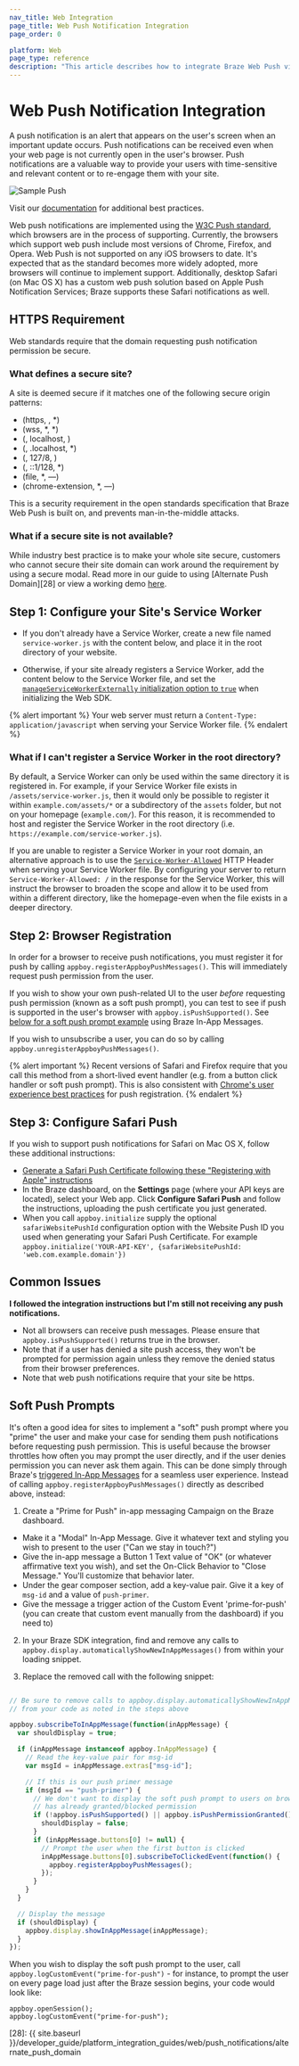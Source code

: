 ```yaml
---
nav_title: Web Integration
page_title: Web Push Notification Integration
page_order: 0

platform: Web
page_type: reference
description: "This article describes how to integrate Braze Web Push via the Braze SDK."
---
```


# Web Push Notification Integration

A push notification is an alert that appears on the user's screen when an important update occurs. Push notifications can be received even when your web page is not currently open in the user's browser. Push notifications are a valuable way to provide your users with time-sensitive and relevant content or to re-engage them with your site.

![Sample Push][27]

Visit our [documentation][7] for additional best practices.

Web push notifications are implemented using the [W3C Push standard][1], which browsers are in the process of supporting. Currently, the browsers which support web push include most versions of Chrome, Firefox, and Opera. Web Push is not supported on any iOS browsers to date. It's expected that as the standard becomes more widely adopted, more browsers will continue to implement support. Additionally, desktop Safari (on Mac OS X) has a custom web push solution based on Apple Push Notification Services; Braze supports these Safari notifications as well.

## HTTPS Requirement

Web standards require that the domain requesting push notification permission be secure.

### What defines a secure site?

A site is deemed secure if it matches one of the following secure origin patterns:

- (https, , *)
- (wss, *, *)
- (, localhost, )
- (, .localhost, *)
- (, 127/8, )
- (, ::1/128, *)
- (file, *, —)
- (chrome-extension, *, —)

This is a security requirement in the open standards specification that Braze Web Push is built on, and prevents man-in-the-middle attacks.

### What if a secure site is not available?

While industry best practice is to make your whole site secure, customers who cannot secure their site domain can work around the requirement by using a secure modal. Read more in our guide to using [Alternate Push Domain][28] or view a working demo [here][4].

## Step 1: Configure your Site's Service Worker

- If you don't already have a Service Worker, create a new file named ```service-worker.js``` with the content below, and place it in the root directory of your website.

- Otherwise, if your site already registers a Service Worker, add the content below to the Service Worker file, and set the [```manageServiceWorkerExternally``` initialization option to ```true```](https://js.appboycdn.com/web-sdk/latest/doc/module-appboy.html#.initialize) when initializing the Web SDK.

<script src="https://gist-it.appspot.com/https://github.com/Appboy/appboy-web-sdk/blob/master/sample-build/service-worker.js?footer=minimal"></script>

{% alert important %}
Your web server must return a `Content-Type: application/javascript` when serving your Service Worker file. 
{% endalert %}

### What if I can't register a Service Worker in the root directory?

By default, a Service Worker can only be used within the same directory it is registered in. For example, if your Service Worker file exists in `/assets/service-worker.js`, then it would only be possible to register it within `example.com/assets/*` or a subdirectory of the `assets` folder, but not on your homepage (`example.com/`). For this reason, it is recommended to host and register the Service Worker in the root directory (i.e. `https://example.com/service-worker.js`).

If you are unable to register a Service Worker in your root domain, an alternative approach is to use the [`Service-Worker-Allowed`](https://w3c.github.io/ServiceWorker/#service-worker-script-response) HTTP Header when serving your Service Worker file. By configuring your server to return `Service-Worker-Allowed: /` in the response for the Service Worker, this will instruct the browser to broaden the scope and allow it to be used from within a different directory, like the homepage-even when the file exists in a deeper directory.


## Step 2: Browser Registration

In order for a browser to receive push notifications, you must register it for push by calling ```appboy.registerAppboyPushMessages()```. This will immediately request push permission from the user. 

If you wish to show your own push-related UI to the user _before_ requesting push permission (known as a soft push prompt), you can test to see if push is supported in the user's browser with ```appboy.isPushSupported()```. See [below for a soft push prompt example](#soft-push-prompts) using Braze In-App Messages. 

If you wish to unsubscribe a user, you can do so by calling ```appboy.unregisterAppboyPushMessages()```.

{% alert important %}
Recent versions of Safari and Firefox require that you call this method from a short-lived event handler (e.g. from a button click handler or soft push prompt). This is also consistent with [Chrome's user experience best practices](https://docs.google.com/document/d/1WNPIS_2F0eyDm5SS2E6LZ_75tk6XtBSnR1xNjWJ_DPE) for push registration.
{% endalert %}

## Step 3: Configure Safari Push

If you wish to support push notifications for Safari on Mac OS X, follow these additional instructions:

* [Generate a Safari Push Certificate following these "Registering with Apple" instructions][3]
* In the Braze dashboard, on the **Settings** page (where your API keys are located), select your Web app. Click **Configure Safari Push** and follow the instructions, uploading the push certificate you just generated.
* When you call ```appboy.initialize``` supply the optional `safariWebsitePushId` configuration option with the Website Push ID you used when generating your Safari Push Certificate. For example ```appboy.initialize('YOUR-API-KEY', {safariWebsitePushId: 'web.com.example.domain'})```

## Common Issues

__I followed the integration instructions but I'm still not receiving any push notifications.__

- Not all browsers can receive push messages. Please ensure that ```appboy.isPushSupported()``` returns true in the browser.
- Note that if a user has denied a site push access, they won't be prompted for permission again unless they remove the denied status from their browser preferences.
- Note that web push notifications require that your site be https.

## Soft Push Prompts

It's often a good idea for sites to implement a "soft" push prompt where you "prime" the user and make your case for sending them push notifications before requesting push permission. This is useful because the browser throttles how often you may prompt the user directly, and if the user denies permission you can never ask them again. This can be done simply through Braze's [triggered In-App Messages]({{site.baseurl}}/developer_guide/platform_integration_guides/web/in_app_messaging/#in-app-messaging) for a seamless user experience. Instead of calling `appboy.registerAppboyPushMessages()` directly as described above, instead:

1. Create a "Prime for Push" in-app messaging Campaign on the Braze dashboard.
  - Make it a "Modal" In-App Message. Give it whatever text and styling you wish to present to the user ("Can we stay in touch?")
  - Give the in-app message a Button 1 Text value of "OK" (or whatever affirmative text you wish), and set the On-Click Behavior to "Close Message." You'll customize that behavior later.
  - Under the gear composer section, add a key-value pair.  Give it a key of `msg-id` and a value of `push-primer`.
  - Give the message a trigger action of the Custom Event 'prime-for-push' (you can create that custom event manually from the dashboard) if you need to)

2. In your Braze SDK integration, find and remove any calls to `appboy.display.automaticallyShowNewInAppMessages()` from within your loading snippet.

3. Replace the removed call with the following snippet:

```javascript

// Be sure to remove calls to appboy.display.automaticallyShowNewInAppMessages() 
// from your code as noted in the steps above

appboy.subscribeToInAppMessage(function(inAppMessage) {
  var shouldDisplay = true;

  if (inAppMessage instanceof appboy.InAppMessage) {
    // Read the key-value pair for msg-id
    var msgId = inAppMessage.extras["msg-id"];

    // If this is our push primer message
    if (msgId == "push-primer") {
      // We don't want to display the soft push prompt to users on browsers that don't support push, or if the user
      // has already granted/blocked permission
      if (!appboy.isPushSupported() || appboy.isPushPermissionGranted() || appboy.isPushBlocked()) {
        shouldDisplay = false;
      }
      if (inAppMessage.buttons[0] != null) {
        // Prompt the user when the first button is clicked
        inAppMessage.buttons[0].subscribeToClickedEvent(function() {
          appboy.registerAppboyPushMessages();
        });
      }
    }
  }

  // Display the message
  if (shouldDisplay) {
    appboy.display.showInAppMessage(inAppMessage);
  }
});
```

When you wish to display the soft push prompt to the user, call `appboy.logCustomEvent("prime-for-push")` - for instance, to prompt the user on every page load just after the Braze session begins, your code would look like:

```
appboy.openSession();
appboy.logCustomEvent("prime-for-push");
```

[1]: http://www.w3.org/TR/push-api/
[3]: https://developer.apple.com/library/mac/documentation/NetworkingInternet/Conceptual/NotificationProgrammingGuideForWebsites/PushNotifications/PushNotifications.html#//apple_ref/doc/uid/TP40013225-CH3-SW33
[4]: http://appboyj.com/modal-test.html
[7]: {{site.baseurl}}/help/best_practices/web_sdk/#web-push
[27]: {{site.baseurl}}/assets/img_archive/web_push2.png
[28]: {{ site.baseurl }}/developer_guide/platform_integration_guides/web/push_notifications/alternate_push_domain
